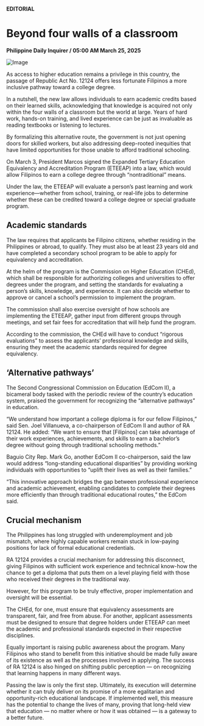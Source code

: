 **EDITORIAL**

# Beyond four walls of a classroom

****Philippine Daily Inquirer / 05:00 AM March 25, 2025****

![Image](https://raw.githubusercontent.com/github-jl14/scrapy_api/refs/heads/main/images/editorial03252025.png)



As access to higher education remains a privilege in this country, the passage of Republic Act No. 12124 offers less fortunate Filipinos a more inclusive pathway toward a college degree.

In a nutshell, the new law allows individuals to earn academic credits based on their learned skills, acknowledging that knowledge is acquired not only within the four walls of a classroom but the world at large. Years of hard work, hands-on training, and lived experience can be just as invaluable as reading textbooks or listening to lectures.

By formalizing this alternative route, the government is not just opening doors for skilled workers, but also addressing deep-rooted inequities that have limited opportunities for those unable to afford traditional schooling.

On March 3, President Marcos signed the Expanded Tertiary Education Equivalency and Accreditation Program (ETEEAP) into a law, which would allow Filipinos to earn a college degree through “nontraditional” means.

Under the law, the ETEEAP will evaluate a person’s past learning and work experience—whether from school, training, or real-life jobs to determine whether these can be credited toward a college degree or special graduate program.

## Academic standards

The law requires that applicants be Filipino citizens, whether residing in the Philippines or abroad, to qualify. They must also be at least 23 years old and have completed a secondary school program to be able to apply for equivalency and accreditation.

At the helm of the program is the Commission on Higher Education (CHEd), which shall be responsible for authorizing colleges and universities to offer degrees under the program, and setting the standards for evaluating a person’s skills, knowledge, and experience. It can also decide whether to approve or cancel a school’s permission to implement the program.

The commission shall also exercise oversight of how schools are implementing the ETEEAP, gather input from different groups through meetings, and set fair fees for accreditation that will help fund the program.

According to the commission, the CHEd will have to conduct “rigorous evaluations” to assess the applicants’ professional knowledge and skills, ensuring they meet the academic standards required for degree equivalency.

## ‘Alternative pathways’

The Second Congressional Commission on Education (EdCom II), a bicameral body tasked with the periodic review of the country’s education system, praised the government for recognizing the “alternative pathways” in education.

“We understand how important a college diploma is for our fellow Filipinos,” said Sen. Joel Villanueva, a co-chairperson of EdCom II and author of RA 12124. He added: “We want to ensure that [Filipinos] can take advantage of their work experiences, achievements, and skills to earn a bachelor’s degree without going through traditional schooling methods.”

Baguio City Rep. Mark Go, another EdCom II co-chairperson, said the law would address “long-standing educational disparities” by providing working individuals with opportunities to “uplift their lives as well as their families.”

“This innovative approach bridges the gap between professional experience and academic achievement, enabling candidates to complete their degrees more efficiently than through traditional educational routes,” the EdCom said.

## Crucial mechanism

The Philippines has long struggled with underemployment and job mismatch, where highly capable workers remain stuck in low-paying positions for lack of formal educational credentials.

RA 12124 provides a crucial mechanism for addressing this disconnect, giving Filipinos with sufficient work experience and technical know-how the chance to get a diploma that puts them on a level playing field with those who received their degrees in the traditional way.

However, for this program to be truly effective, proper implementation and oversight will be essential.

The CHEd, for one, must ensure that equivalency assessments are transparent, fair, and free from abuse. For another, applicant assessments must be designed to ensure that degree holders under ETEEAP can meet the academic and professional standards expected in their respective disciplines.

Equally important is raising public awareness about the program. Many Filipinos who stand to benefit from this initiative should be made fully aware of its existence as well as the processes involved in applying. The success of RA 12124 is also hinged on shifting public perception — on recognizing that learning happens in many different ways.

Passing the law is only the first step. Ultimately, its execution will determine whether it can truly deliver on its promise of a more egalitarian and opportunity-rich educational landscape. If implemented well, this measure has the potential to change the lives of many, proving that long-held view that education — no matter where or how it was obtained — is a gateway to a better future.